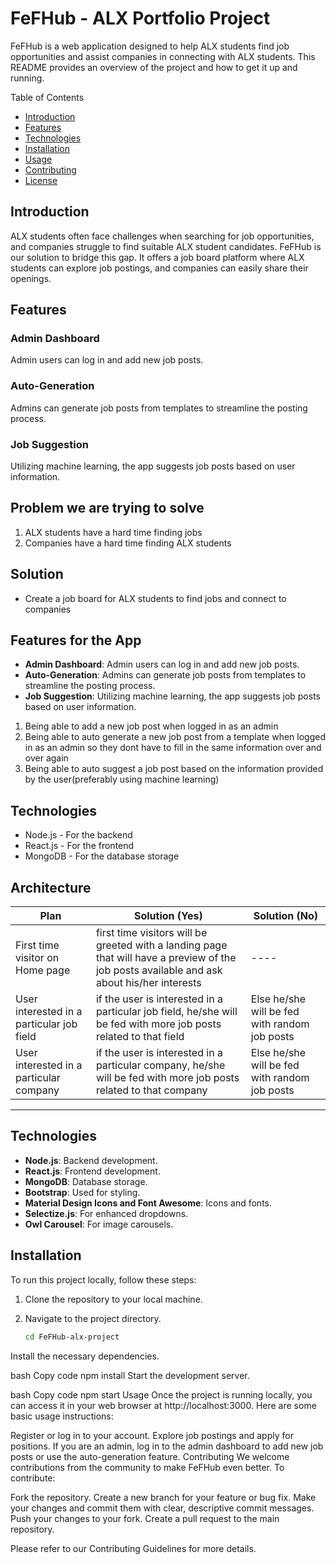 # FeFHub - ALX Portfolio Project

FeFHub is a web application designed to help ALX students find job opportunities and assist companies in connecting with ALX students. This README provides an overview of the project and how to get it up and running.

Table of Contents
- [Introduction](#introduction)
- [Features](#features)
- [Technologies](#technologies)
- [Installation](#installation)
- [Usage](#usage)
- [Contributing](#contributing)
- [License](#license)

## Introduction

ALX students often face challenges when searching for job opportunities, and companies struggle to find suitable ALX student candidates. FeFHub is our solution to bridge this gap. It offers a job board platform where ALX students can explore job postings, and companies can easily share their openings.

## Features

### Admin Dashboard

Admin users can log in and add new job posts.

### Auto-Generation

Admins can generate job posts from templates to streamline the posting process.

### Job Suggestion

Utilizing machine learning, the app suggests job posts based on user information.

## Problem we are trying to solve

1. ALX students have a hard time finding jobs
2. Companies have a hard time finding ALX students

## Solution

- Create a job board for ALX students to find jobs and connect to companies

## Features for the App

- **Admin Dashboard**: Admin users can log in and add new job posts.
- **Auto-Generation**: Admins can generate job posts from templates to streamline the posting process.
- **Job Suggestion**: Utilizing machine learning, the app suggests job posts based on user information.

1. Being able to add a new job post when logged in as an admin
2. Being able to auto generate a new job post from a template when logged in as an admin so they dont have to fill in the same information over and over again
3. Being able to auto suggest a job post based on the information provided by the user(preferably using machine learning)

## Technologies

- Node.js - For the backend
- React.js - For the frontend
- MongoDB - For the database storage

## Architecture

| Plan                                      | Solution (Yes)                                                                                                                              | Solution (No)                                 |
| ----------------------------------------- | ------------------------------------------------------------------------------------------------------------------------------------------- | --------------------------------------------- |
| First time visitor on Home page           | first time visitors will be greeted with a landing page that will have a preview of the job posts available and ask about his/her interests | ----                                          |
| User interested in a particular job field | if the user is interested in a particular job field, he/she will be fed with more job posts related to that field                           | Else he/she will be fed with random job posts |
| User interested in a particular company   | if the user is interested in a particular company, he/she will be fed with more job posts related to that company                           | Else he/she will be fed with random job posts |



********************************************

## Technologies

- **Node.js**: Backend development.
- **React.js**: Frontend development.
- **MongoDB**: Database storage.
- **Bootstrap**: Used for styling.
- **Material Design Icons and Font Awesome**: Icons and fonts.
- **Selectize.js**: For enhanced dropdowns.
- **Owl Carousel**: For image carousels.

## Installation

To run this project locally, follow these steps:

1. Clone the repository to your local machine.
2. Navigate to the project directory.

   ```bash
   cd FeFHub-alx-project
Install the necessary dependencies.

bash
Copy code
npm install
Start the development server.

bash
Copy code
npm start
Usage
Once the project is running locally, you can access it in your web browser at http://localhost:3000. Here are some basic usage instructions:

Register or log in to your account.
Explore job postings and apply for positions.
If you are an admin, log in to the admin dashboard to add new job posts or use the auto-generation feature.
Contributing
We welcome contributions from the community to make FeFHub even better. To contribute:

Fork the repository.
Create a new branch for your feature or bug fix.
Make your changes and commit them with clear, descriptive commit messages.
Push your changes to your fork.
Create a pull request to the main repository.

Please refer to our Contributing Guidelines for more details.
